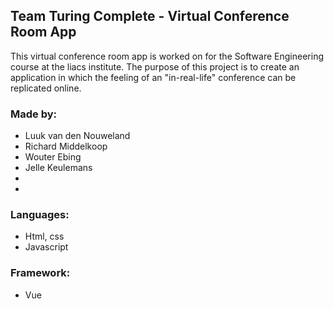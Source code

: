 ## Team Turing Complete - Virtual Conference Room App

This virtual conference room app is worked on for the Software Engineering course at the liacs institute. The purpose of this project is to create an application in which the feeling of an "in-real-life" conference can be replicated online.

### Made by:
* Luuk van den Nouweland
* Richard Middelkoop
* Wouter Ebing
* Jelle Keulemans
*
*

### Languages:
* Html, css
* Javascript

### Framework:
* Vue
